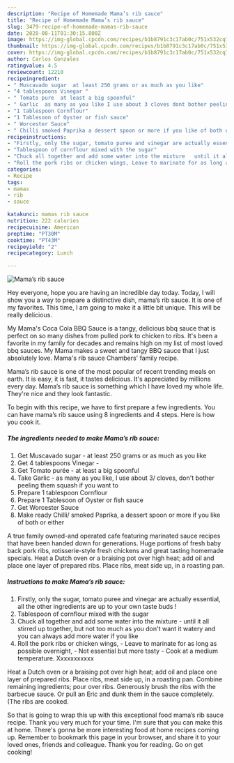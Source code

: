 ```yaml
---
description: "Recipe of Homemade Mama’s rib sauce"
title: "Recipe of Homemade Mama’s rib sauce"
slug: 3479-recipe-of-homemade-mamas-rib-sauce
date: 2020-08-11T01:30:15.800Z
image: https://img-global.cpcdn.com/recipes/b1b8791c3c17ab0c/751x532cq70/mamas-rib-sauce-recipe-main-photo.jpg
thumbnail: https://img-global.cpcdn.com/recipes/b1b8791c3c17ab0c/751x532cq70/mamas-rib-sauce-recipe-main-photo.jpg
cover: https://img-global.cpcdn.com/recipes/b1b8791c3c17ab0c/751x532cq70/mamas-rib-sauce-recipe-main-photo.jpg
author: Carlos Gonzales
ratingvalue: 4.5
reviewcount: 12210
recipeingredient:
- " Muscavado sugar  at least 250 grams or as much as you like"
- "4 tablespoons Vinegar "
- " Tomato pure  at least a big spoonful"
- " Garlic  as many as you like I use about 3 cloves dont bother peeling them squash if you want to"
- "1 tablespoon Cornflour"
- "1 Tablesoon of Oyster or fish sauce"
- " Worcester Sauce"
- " Chilli smoked Paprika a dessert spoon or more if you like of both or either"
recipeinstructions:
- "Firstly, only the sugar, tomato puree and vinegar are actually essential, all the other ingredients are up to your own taste buds !"
- "Tablespoon of cornflour mixed with the sugar"
- "Chuck all together and add some water into the mixture   until it all stirred up together, but not too much as you don&#39;t want it watery and you can always add more water if you like"
- "Roll the pork ribs or chicken wings, Leave to marinate for as long as possible overnight, Not essential but more tasty  Cook at a medium temperature. Xxxxxxxxxxx"
categories:
- Recipe
tags:
- mamas
- rib
- sauce

katakunci: mamas rib sauce 
nutrition: 222 calories
recipecuisine: American
preptime: "PT30M"
cooktime: "PT43M"
recipeyield: "2"
recipecategory: Lunch

---
```



![Mama’s rib sauce](https://img-global.cpcdn.com/recipes/b1b8791c3c17ab0c/751x532cq70/mamas-rib-sauce-recipe-main-photo.jpg)

Hey everyone, hope you are having an incredible day today. Today, I will show you a way to prepare a distinctive dish, mama’s rib sauce. It is one of my favorites. This time, I am going to make it a little bit unique. This will be really delicious.

My Mama&#39;s Coca Cola BBQ Sauce is a tangy, delicious bbq sauce that is perfect on so many dishes from pulled pork to chicken to ribs. It&#39;s been a favorite in my family for decades and remains high on my list of most loved bbq sauces. My Mama makes a sweet and tangy BBQ sauce that I just absolutely love. Mama&#39;s rib sauce Chambers&#39; family recipe.

Mama’s rib sauce is one of the most popular of recent trending meals on earth. It is easy, it is fast, it tastes delicious. It's appreciated by millions every day. Mama’s rib sauce is something which I have loved my whole life. They're nice and they look fantastic.


To begin with this recipe, we have to first prepare a few ingredients. You can have mama’s rib sauce using 8 ingredients and 4 steps. Here is how you cook it.

<!--inarticleads1-->

##### The ingredients needed to make Mama’s rib sauce:

1. Get  Muscavado sugar - at least 250 grams or as much as you like
1. Get 4 tablespoons Vinegar -
1. Get  Tomato purée - at least a big spoonful
1. Take  Garlic - as many as you like, I use about 3/ cloves, don&#39;t bother peeling them squash if you want to
1. Prepare 1 tablespoon Cornflour
1. Prepare 1 Tablesoon of Oyster or fish sauce
1. Get  Worcester Sauce
1. Make ready  Chilli/ smoked Paprika, a dessert spoon or more if you like of both or either


A true family owned-and operated cafe featuring marinated sauce recipes that have been handed down for generations. Huge portions of fresh baby back pork ribs, rotisserie-style fresh chickens and great tasting homemade specials. Heat a Dutch oven or a braising pot over high heat; add oil and place one layer of prepared ribs. Place ribs, meat side up, in a roasting pan. 

<!--inarticleads2-->

##### Instructions to make Mama’s rib sauce:

1. Firstly, only the sugar, tomato puree and vinegar are actually essential, all the other ingredients are up to your own taste buds !
1. Tablespoon of cornflour mixed with the sugar
1. Chuck all together and add some water into the mixture  -  until it all stirred up together, but not too much as you don&#39;t want it watery and you can always add more water if you like
1. Roll the pork ribs or chicken wings, - Leave to marinate for as long as possible overnight, - Not essential but more tasty  - Cook at a medium temperature. Xxxxxxxxxxx


Heat a Dutch oven or a braising pot over high heat; add oil and place one layer of prepared ribs. Place ribs, meat side up, in a roasting pan. Combine remaining ingredients; pour over ribs. Generously brush the ribs with the barbecue sauce. Or pull an Eric and dunk them in the sauce completely. (The ribs are cooked. 

So that is going to wrap this up with this exceptional food mama’s rib sauce recipe. Thank you very much for your time. I'm sure that you can make this at home. There's gonna be more interesting food at home recipes coming up. Remember to bookmark this page in your browser, and share it to your loved ones, friends and colleague. Thank you for reading. Go on get cooking!
